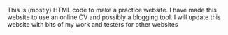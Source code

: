 This is (mostly) HTML code to make a practice website. I have made this website to use an online CV and possibly a blogging tool. 
I will update this website with bits of my work and testers for other websites
